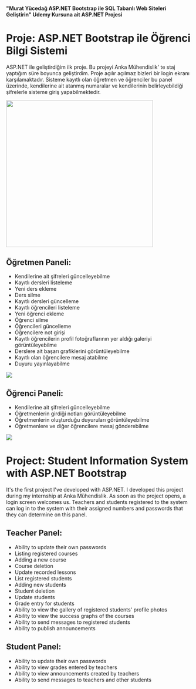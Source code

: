 #### "Murat Yücedağ ASP.NET Bootstrap ile SQL Tabanlı Web Siteleri Geliştirin" Udemy Kursuna ait ASP.NET Projesi

# Proje: ASP.NET Bootstrap ile Öğrenci Bilgi Sistemi

ASP.NET ile geliştirdiğim ilk proje. Bu projeyi Anka Mühendislik' te staj yaptığım süre boyunca geliştirdim. Proje açılır açılmaz bizleri bir login ekranı karşılamaktadır. Sisteme kayıtlı olan öğretmen ve öğrenciler bu panel üzerinde, kendilerine ait atanmış numaralar ve kendilerinin belirleyebildiği şifrelerle sisteme giriş yapabilmektedir.

<img src="https://i.hizliresim.com/jzv8f8e.png" width="400" height="400"></img>

## Öğretmen Paneli:

* Kendilerine ait şifreleri güncelleyebilme
* Kayıtlı dersleri listeleme
* Yeni ders ekleme
* Ders silme
* Kayıtlı dersleri güncelleme
* Kayıtlı öğrencileri listeleme
* Yeni öğrenci ekleme
* Öğrenci silme
* Öğrencileri güncelleme
* Öğrencilere not girişi
* Kayıtlı öğrencilerin profil fotoğraflarının yer aldığı galeriyi görüntüleyebilme
* Derslere ait başarı grafiklerini görüntüleyebilme
* Kayıtlı olan öğrencilere mesaj atabilme
* Duyuru yayınlayabilme

<img src="https://i.hizliresim.com/6u381gl.png"></img>

## Öğrenci Paneli:

* Kendilerine ait şifreleri güncelleyebilme
* Öğretmenlerin girdiği notları görüntüleyebilme
* Öğretmenlerin oluşturduğu duyuruları görüntüleyebilme
* Öğretmenlere ve diğer öğrencilere mesaj gönderebilme

<img src="https://i.hizliresim.com/af2gyfg.png"></img>

# Project: Student Information System with ASP.NET Bootstrap

It's the first project I've developed with ASP.NET. I developed this project during my internship at Anka Mühendislik. As soon as the project opens, a login screen welcomes us. Teachers and students registered to the system can log in to the system with their assigned numbers and passwords that they can determine on this panel.

## Teacher Panel:

* Ability to update their own passwords
* Listing registered courses
* Adding a new course
* Course deletion
* Update recorded lessons
* List registered students
* Adding new students
* Student deletion
* Update students
* Grade entry for students
* Ability to view the gallery of registered students' profile photos
* Ability to view the success graphs of the courses
* Ability to send messages to registered students
* Ability to publish announcements

## Student Panel:

* Ability to update their own passwords
* Ability to view grades entered by teachers
* Ability to view announcements created by teachers
* Ability to send messages to teachers and other students
